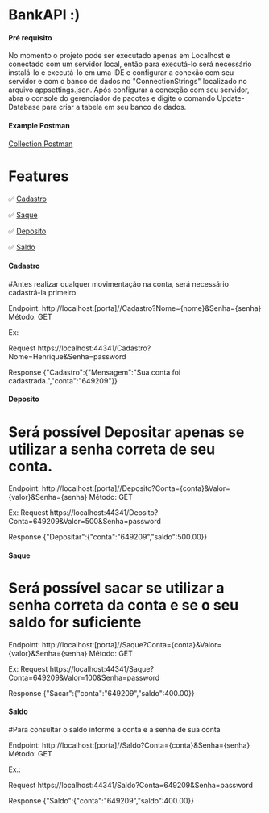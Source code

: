 # BankAPI :)

#### Pré requisito
No momento o projeto pode ser executado apenas em Localhost e conectado com um servidor local, então para executá-lo será necessário instalá-lo e executá-lo em uma IDE e configurar a conexão com seu servidor e com o banco de dados no "ConnectionStrings" localizado no arquivo appsettings.json.
Após configurar a conexção com seu servidor, abra o console do gerenciador de pacotes e digite o comando Update-Database para criar a tabela em seu banco de dados.

#### Example Postman
[Collection Postman](https://github.com/Henrique-GF/Challenge-BankAPI/blob/master/BankAPI.postman_collection.json)

# Features   

✅ [Cadastro](#cadastro)

✅ [Saque](#saque)

✅ [Deposito](#deposito)

✅ [Saldo](#saldo)

#### Cadastro
#Antes realizar qualquer movimentação na conta, será necessário cadastrá-la primeiro

Endpoint: http://localhost:[porta]//Cadastro?Nome={nome}&Senha={senha}
Método: GET

Ex: 

Request
https://localhost:44341/Cadastro?Nome=Henrique&Senha=password

Response
{"Cadastro":{"Mensagem":"Sua conta foi cadastrada.","conta":"649209"}}


#### Deposito
# Será possível Depositar apenas se utilizar a senha correta de seu conta.

Endpoint: http://localhost:[porta]//Deposito?Conta={conta}&Valor={valor}&Senha={senha}
Método: GET

Ex:
Request
https://localhost:44341/Deosito?Conta=649209&Valor=500&Senha=password

Response
{"Depositar":{"conta":"649209","saldo":500.00}}


#### Saque
# Será possível sacar se utilizar a senha correta da conta e se o seu saldo for suficiente

Endpoint: http://localhost:[porta]//Saque?Conta={conta}&Valor={valor}&Senha={senha}
Método: GET

Ex:
Request
https://localhost:44341/Saque?Conta=649209&Valor=100&Senha=password

Response
{"Sacar":{"conta":"649209","saldo":400.00}}



#### Saldo
#Para consultar o saldo informe a conta e a senha de sua conta

Endpoint: http://localhost:[porta]//Saldo?Conta={conta}&Senha={senha}
Método: GET

Ex.:

Request
https://localhost:44341/Saldo?Conta=649209&Senha=password

Response
{"Saldo":{"conta":"649209","saldo":400.00}}


